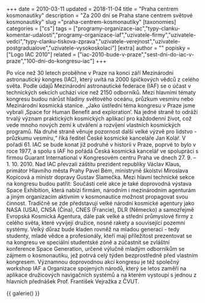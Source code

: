 +++
date = 2010-03-11
updated = 2018-11-04
title = "Praha centrem kosmonautiky"
description = "Za 200 dní se Praha stane centrem světové kosmonautiky"
slug ="praha-centrem-kosmonautiky"
[taxonomies]
categories = ["cs"]
tags = ["programy-organizace-iac","typy-clanku-komentar-udalosti","programy-organizace-iaf","uzivatele-firmy","uzivatele-vedci","typy-clanku-tiskova-zprava","uzivatele-verejnost","uzivatele-postgradualove","uzivatele-vysokoskolaci"]
[extra]
author = ""
popisky = ["Logo IAC 2010"]
related = ["iac-2010-bude-v-praze","sest-dni-do-iac-v-praze","100-dni-do-kongresu-iac"]
+++

Po více než 30 letech proběhne v Praze na konci září Mezinárodní astronautický kongres (IAC), který uvítá na 2000 špičkových vědců z celého světa. Podle údajů Mezinárodní astronautické federace (IAF) se o účast v technických sekcích uchází více než 2150 odborníků. Mezi hlavními tématy kongresu budou nárůst hladiny světového oceánu, průzkum vesmíru nebo Mezinárodní kosmická stanice. „Jako ústřední téma kongresu v Praze jsme vybrali ‚Space for Human Benefit and exploration‘. Na jedné straně to odráží trvalý význam praktických kosmických aplikací pro každodenní život, což vede mnoho nových zemí k utváření a rozvíjení vlastních kosmických programů. Na druhé straně věnuje pozornost další velké výzvě pro lidstvo - průzkumu vesmíru,“ říká ředitel České kosmické kanceláře Jan Kolář. V pořadí 61. IAC se bude konat již podruhé v historii v Praze, poprvé to bylo v roce 1977, a spolu s IAF ho pořádá Česká kosmická kancelář ve spolupráci s firmou Guarant International v Kongresovém centru Praha ve dnech 27. 9. – 1. 10. 2010. Nad IAC převzali záštitu prezident republiky Václav Klaus, primátor Hlavního města Prahy Pavel Bém, ministryně školství Miroslava Kopicová a ministr dopravy Gustav Slamečka. Mezi hlavní technické sekce na kongresu budou patřit: Součástí celé akce je také doprovodná výstava Space Exhibition, která nabízí firmám, národním i mezinárodním agenturám a jiným organizacím aktivním v kosmonautice možnost propagovat svou činnost. Tradičně se zde představují velké národní kosmické agentury jako NASA (USA), CNSA (Čína), CNES (Francie), DLR (Německo) a samozřejmě Evropská Kosmická Agentura, dále pak velké a střední průmyslové firmy z celého světa, které vyvíjejí družice, nosné rakety a související pozemní systémy. Velký důraz bude kladen rovněž na mladou generaci - tedy studenty, mladé vědce a profesionály, kteří mají příležitost prezentovat se na kongresu ve speciální studentské zóně a zúčastnit se zvláštní konference Space Generation, určené výlučně mladým odborníkům se zájmem o kosmonautiku, jež potrvá celý týden bezprostředně před vlastním kongresem. Významnou doprovodnou akcí kongresu je též společný workshop IAF a Organizace spojených národů, který se letos zaměří na aplikace družicových navigačních systémů a na kterém vystoupí s jednou z hlavních přednášek Prof. František Vejražka z ČVUT.

{{ galerie() }}
